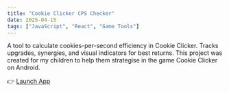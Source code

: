 ```yaml
---
title: "Cookie Clicker CPS Checker"
date: 2025-04-15
tags: ["JavaScript", "React", "Game Tools"]
---
```


A tool to calculate cookies-per-second efficiency in Cookie Clicker. Tracks upgrades, synergies, and visual indicators for best returns. This project was created for my children to help them strategise in the game Cookie Clicker on Android.

👉 [Launch App](https://cookie-cps-checker.netlify.app)
